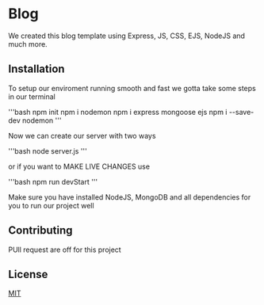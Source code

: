# Blog
We created this blog template using Express, JS, CSS, EJS, NodeJS and much more.

## Installation
To setup our enviroment running smooth and fast we gotta take some steps in our terminal

'''bash
npm init
npm i nodemon
npm i express mongoose ejs
npm i --save-dev nodemon
'''

Now we can create our server with two ways

'''bash
node server.js
'''

or if you want to MAKE LIVE CHANGES use

'''bash
npm run devStart
'''

Make sure you have installed NodeJS, MongoDB and all dependencies for you to run our project well

## Contributing
PUll request are off for this project

## License
[MIT](https://choosealicense.com/licenses/mit/)
